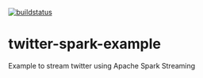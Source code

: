 [![buildstatus](https://travis-ci.org/jdelarosa91/twitter-spark-example.svg?branch=master)](https://travis-ci.org/jdelarosa91/twitter-spark-example)

# twitter-spark-example

Example to stream twitter using Apache Spark Streaming